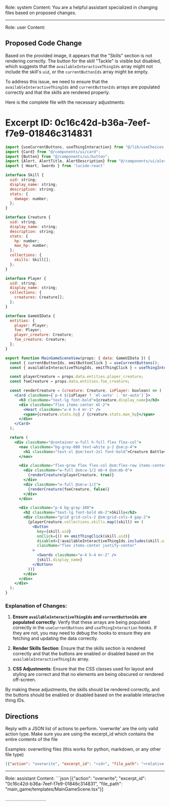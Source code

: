 Role: system
Content: You are a helpful assistant specialized in changing files based on proposed changes.
__________________
Role: user
Content: 
## Proposed Code Change
Based on the provided image, it appears that the "Skills" section is not rendering correctly. The button for the skill "Tackle" is visible but disabled, which suggests that the `availableInteractiveThingIds` array might not include the skill's `uid`, or the `currentButtonIds` array might be empty.

To address this issue, we need to ensure that the `availableInteractiveThingIds` and `currentButtonIds` arrays are populated correctly and that the skills are rendered properly.

Here is the complete file with the necessary adjustments:

# Excerpt ID: 0c16c42d-b36a-7eef-f7e9-01846c314831
```jsx main_game/templates/MainGameScene.tsx
import {useCurrentButtons, useThingInteraction} from "@/lib/useChoices.ts";
import {Card} from "@/components/ui/card";
import {Button} from "@/components/ui/button";
import {Alert, AlertTitle, AlertDescription} from "@/components/ui/alert";
import { Heart, Swords } from 'lucide-react'

interface Skill {
  uid: string;
  display_name: string;
  description: string;
  stats: {
    damage: number;
  };
}

interface Creature {
  uid: string;
  display_name: string;
  description: string;
  stats: {
    hp: number;
    max_hp: number;
  };
  collections: {
    skills: Skill[];
  };
}

interface Player {
  uid: string;
  display_name: string;
  collections: {
    creatures: Creature[];
  };
}

interface GameUIData {
  entities: {
    player: Player;
    foe: Player;
    player_creature: Creature;
    foe_creature: Creature;
  };
}

export function MainGameSceneView(props: { data: GameUIData }) {
  const { currentButtonIds, emitButtonClick } = useCurrentButtons();
  const { availableInteractiveThingIds, emitThingClick } = useThingInteraction();

  const playerCreature = props.data.entities.player_creature;
  const foeCreature = props.data.entities.foe_creature;

  const renderCreature = (creature: Creature, isPlayer: boolean) => (
    <Card className={`p-4 ${isPlayer ? 'ml-auto' : 'mr-auto'}`}>
      <h3 className="text-lg font-bold">{creature.display_name}</h3>
      <div className="flex items-center mt-2">
        <Heart className="w-4 h-4 mr-1" />
        <span>{creature.stats.hp} / {creature.stats.max_hp}</span>
      </div>
    </Card>
  );

  return (
    <div className="@container w-full h-full flex flex-col">
      <nav className="bg-gray-800 text-white p-2 @sm:p-4">
        <h1 className="text-xl @sm:text-2xl font-bold">Creature Battle</h1>
      </nav>

      <div className="flex-grow flex flex-col @sm:flex-row items-center justify-center p-4 bg-green-100">
        <div className="w-full @sm:w-1/2 mb-4 @sm:mb-0">
          {renderCreature(playerCreature, true)}
        </div>
        <div className="w-full @sm:w-1/2">
          {renderCreature(foeCreature, false)}
        </div>
      </div>

      <div className="p-4 bg-gray-100">
        <h2 className="text-lg font-bold mb-2">Skills</h2>
        <div className="grid grid-cols-2 @sm:grid-cols-4 gap-2">
          {playerCreature.collections.skills.map((skill) => (
            <Button
              key={skill.uid}
              onClick={() => emitThingClick(skill.uid)}
              disabled={!availableInteractiveThingIds.includes(skill.uid)}
              className="flex items-center justify-center"
            >
              <Swords className="w-4 h-4 mr-2" />
              {skill.display_name}
            </Button>
          ))}
        </div>
      </div>
    </div>
  );
}
```

### Explanation of Changes:
1. **Ensure `availableInteractiveThingIds` and `currentButtonIds` are populated correctly**: Verify that these arrays are being populated correctly in the `useCurrentButtons` and `useThingInteraction` hooks. If they are not, you may need to debug the hooks to ensure they are fetching and updating the data correctly.

2. **Render Skills Section**: Ensure that the skills section is rendered correctly and that the buttons are enabled or disabled based on the `availableInteractiveThingIds` array.

3. **CSS Adjustments**: Ensure that the CSS classes used for layout and styling are correct and that no elements are being obscured or rendered off-screen.

By making these adjustments, the skills should be rendered correctly, and the buttons should be enabled or disabled based on the available interactive thing IDs.

## Directions
Reply with a JSON list of actions to perform. 'overwrite' are the only valid action type. 
Make sure you are using the excerpt_id which contains the entire contents of the file

Examples:
overwriting files (this works for python, markdown, or any other file type)
```json output_example1
[{"action": "overwrite", "excerpt_id": "<id>", "file_path": "<relative file path>"}]
```

__________________
Role: assistant
Content: ```json
[{"action": "overwrite", "excerpt_id": "0c16c42d-b36a-7eef-f7e9-01846c314831", "file_path": "main_game/templates/MainGameScene.tsx"}]
```
__________________
